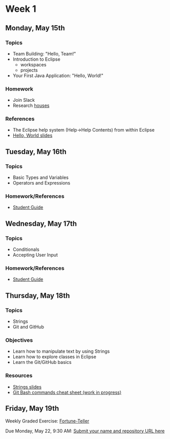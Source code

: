 # Week 1

## Monday, May 15th

### Topics

- Team Building: "Hello, Team!"
- Introduction to Eclipse
  - workspaces
  - projects
- Your First Java Application: "Hello, World!"

### Homework

- Join Slack
- Research [houses](./houses.md)

### References

- The Eclipse help system (Help->Help Contents) from within Eclipse
- [Hello, World slides](https://wecancodeit.github.io/java-slides/fundamentals/hello-world/)

## Tuesday, May 16th

### Topics

- Basic Types and Variables
- Operators and Expressions

### Homework/References

- [Student Guide](./types-and-expressions.md)

## Wednesday, May 17th

### Topics

- Conditionals
- Accepting User Input

### Homework/References

- [Student Guide](./conditionals-and-user-input.md)

## Thursday, May 18th

### Topics

- Strings
- Git and GitHub

### Objectives

- Learn how to manipulate text by using Strings
- Learn how to explore classes in Eclipse
- Learn the Git/GitHub basics

### Resources

- [Strings slides](https://wecancodeit.github.io/java-slides/fundamentals/strings/)
- [Git Bash commands cheat sheet (work in progress)](https://github.com/WeCanCodeIT/java-resources/tree/master/bash)

## Friday, May 19th

Weekly Graded Exercise: [Fortune-Teller](../exercises/fortune-teller/)

Due Monday, May 22, 9:30 AM: [Submit your name and repository URL here](https://goo.gl/forms/RaUf4mnPEUoi6kp23)
